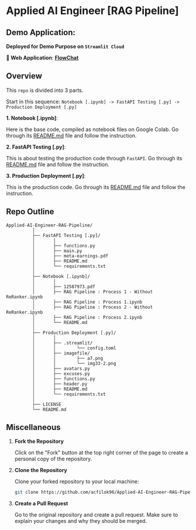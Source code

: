 # Applied AI Engineer [RAG Pipeline]

## Demo Application:

**Deployed for Demo Purpose on `Streamlit Cloud`**

**🔗 Web Application**: **[FlowChat](https://rag-pdf-blu-1-242.streamlit.app/)** 

## Overview

This `repo` is divided into 3 parts. 

Start in this sequence: `Notebook [.ipynb] -> FastAPI Testing [.py] -> Production Deployment [.py]`



**1. Notebook [.ipynb]**: 

Here is the base code, compiled as notebook files on Google Colab. Go through its [README.md](https://github.com/acfilok96/Applied-AI-Engineer-RAG-Pipeline/blob/main/Notebook%20%5B.ipynb%5D/README.md) file and follow
the instruction.

**2. FastAPI Testing [.py]**: 

This is about testing the production code through `FastAPI`. Go through its [README.md](https://github.com/acfilok96/Applied-AI-Engineer-RAG-Pipeline/blob/main/FastAPI%20Testing%20%5B.py%5D/README.md) file and follow
the instruction.

**3. Production Deployment [.py]**: 

This is the production code. Go through its [README.md](https://github.com/acfilok96/Applied-AI-Engineer-RAG-Pipeline/blob/main/Production%20Deployment%20%5B.py%5D/README.md) file and follow the instruction.


## Repo Outline

```
Applied-AI-Engineer-RAG-Pipeline/
          │
          ├── FastAPI Testing [.py]/
          │       │
          │       ├── functions.py
          │       ├── main.py
          │       ├── meta-earnings.pdf
          │       ├── README.md
          │       └── requirements.txt
          │
          ├── Notebook [.ipynb]/
          │       │
          │       ├── 12587973.pdf
          │       ├── RAG Pipeline : Process 1 - Without ReRanker.ipynb
          │       ├── RAG Pipeline : Process 1.ipynb
          │       ├── RAG Pipeline : Process 2 - Without ReRanker.ipynb
          │       ├── RAG Pipeline : Process 2.ipynb
          │       └── README.md
          │
          ├── Production Deployment [.py]/
          │       │
          │       ├── .streamlit/
          │       │        └── config.toml
          │       ├── imagefile/
          │       │        ├── a7.png
          │       │        └── img33-2.png
          │       ├── avatars.py
          │       ├── excuses.py
          │       ├── functions.py
          │       ├── header.py
          │       ├── README.md
          │       └── requirements.txt
          │
          ├── LICENSE
          └── README.md
```


## Miscellaneous


1. **Fork the Repository**

   Click on the "Fork" button at the top right corner of the page to create a personal copy of the repository.

2. **Clone the Repository**

   Clone your forked repository to your local machine:
   ```bash
   git clone https://github.com/acfilok96/Applied-AI-Engineer-RAG-Pipeline.git
   ```

3. **Create a Pull Request**

   Go to the original repository and create a pull request. Make sure to explain your changes and why they should be merged.
